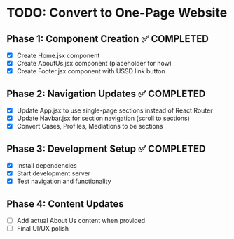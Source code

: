 # TODO: Convert to One-Page Website

## Phase 1: Component Creation ✅ COMPLETED
- [x] Create Home.jsx component
- [x] Create AboutUs.jsx component (placeholder for now)
- [x] Create Footer.jsx component with USSD link button

## Phase 2: Navigation Updates ✅ COMPLETED
- [x] Update App.jsx to use single-page sections instead of React Router
- [x] Update Navbar.jsx for section navigation (scroll to sections)
- [x] Convert Cases, Profiles, Mediations to be sections

## Phase 3: Development Setup ✅ COMPLETED
- [x] Install dependencies
- [x] Start development server
- [x] Test navigation and functionality

## Phase 4: Content Updates
- [ ] Add actual About Us content when provided
- [ ] Final UI/UX polish
